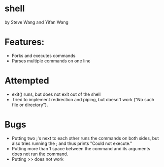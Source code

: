 # shell
by Steve Wang and Yifan Wang

# Features:
  - Forks and executes commands
  - Parses multiple commands on one line
  
# Attempted
  - exit() runs, but does not exit out of the shell
  - Tried to implement redirection and piping, but doesn't work ("No such file or 
  directory").
  
# Bugs
  - Putting two ;'s next to each other runs the commands on both sides, but also tries   running the ; and thus prints "Could not execute."
  - Putting more than 1 space between the command and its arguments does not run the 
  command.
  - Putting >> does not work
  

